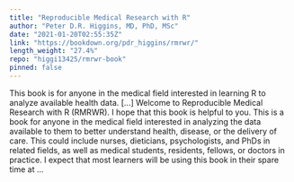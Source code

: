 ```yaml
---
title: "Reproducible Medical Research with R"
author: "Peter D.R. Higgins, MD, PhD, MSc"
date: "2021-01-20T02:55:35Z"
link: "https://bookdown.org/pdr_higgins/rmrwr/"
length_weight: "27.4%"
repo: "higgi13425/rmrwr-book"
pinned: false
---
```


This book is for anyone in the medical field interested in learning R to analyze available health data. [...] Welcome to Reproducible Medical Research with R (RMRWR).
I hope that this book is helpful to you. This is a book for anyone in the medical field interested in analyzing the data available to them to better understand health, disease, or the delivery of care.
This could include nurses, dieticians, psychologists, and PhDs in related fields, as well as medical students, residents, fellows, or doctors in practice.
I expect that most learners will be using this book in their spare time at ...
